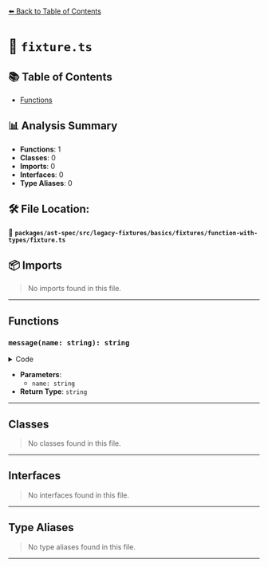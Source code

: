 [⬅️ Back to Table of Contents](../../../../../../../index.md)

# 📄 `fixture.ts`

## 📚 Table of Contents

- [Functions](#functions)

## 📊 Analysis Summary

- **Functions**: 1
- **Classes**: 0
- **Imports**: 0
- **Interfaces**: 0
- **Type Aliases**: 0

## 🛠️ File Location:
📂 **`packages/ast-spec/src/legacy-fixtures/basics/fixtures/function-with-types/fixture.ts`**

## 📦 Imports

> No imports found in this file.


---

## Functions

### `message(name: string): string`

<details><summary>Code</summary>

```ts
function message(name: string): string {
  return name;
}
```
</details>

- **Parameters**:
  - `name: string`
- **Return Type**: `string`

---

## Classes

> No classes found in this file.


---

## Interfaces

> No interfaces found in this file.


---

## Type Aliases

> No type aliases found in this file.


---